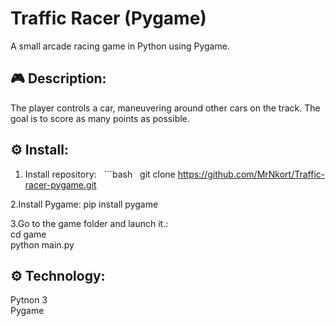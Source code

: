# Traffic Racer (Pygame)

A small arcade racing game in Python using Pygame.

## 🎮 Description:

The player controls a car, maneuvering around other cars on the track. The goal is to score as many points as possible.

## ⚙️ Install:

1. Install repository:
   ```bash
   git clone https://github.com/MrNkort/Traffic-racer-pygame.git

2.Install Pygame:
pip install pygame

3.Go to the game folder and launch it.:\
cd game \
python main.py

## ⚙️ Technology:
Pytnon 3 \
Pygame
